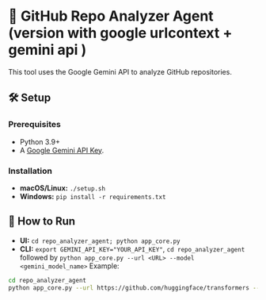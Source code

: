 # 🤖 GitHub Repo Analyzer Agent (version with google urlcontext + gemini api )

This tool uses the Google Gemini API to analyze GitHub repositories.
## 🛠️ Setup
### Prerequisites
- Python 3.9+
- A [Google Gemini API Key](https://aistudio.google.com/app/apikey).
### Installation
- **macOS/Linux:** `./setup.sh`
- **Windows:** `pip install -r requirements.txt`
## 🚀 How to Run
- **UI:** `cd repo_analyzer_agent; python app_core.py`
- **CLI:** `export GEMINI_API_KEY="YOUR_API_KEY"`, `cd repo_analyzer_agent` followed by `python app_core.py --url <URL> --model <gemini_model_name>`
Example: 
```bash
cd repo_analyzer_agent
python app_core.py --url https://github.com/huggingface/transformers --model gemini-2.5-flash
```
